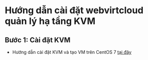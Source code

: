 # Hướng dẫn cài đặt webvirtcloud quản lý hạ tầng KVM
## Bước 1: Cài đặt KVM
- Hướng dẫn cài đặt KVM và tạo VM trên CentOS 7 [tại đây](../09-Creat-KVM-Centos7.md)
